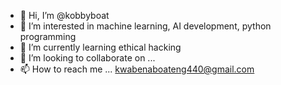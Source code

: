 - 👋 Hi, I’m @kobbyboat
- 👀 I’m interested in machine learning, AI development, python programming
- 🌱 I’m currently learning ethical hacking
- 💞️ I’m looking to collaborate on ...
- 📫 How to reach me ... kwabenaboateng440@gmail.com

<!---
kobbyboat/kobbyboat is a ✨ special ✨ repository because its `README.md` (this file) appears on your GitHub profile.
You can click the Preview link to take a look at your changes.
--->
